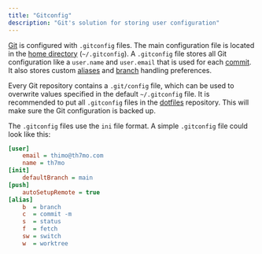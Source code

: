 ```yaml
---
title: "Gitconfig"
description: "Git's solution for storing user configuration"
---
```


[Git](git) is configured with `.gitconfig` files.
The main configuration file is located in the [home directory](home-directory) (`~/.gitconfig`).
A `.gitconfig` file stores all Git configuration like a `user.name` and `user.email` that is used for each [commit](commit).
It also stores custom [aliases](alias) and [branch](branch) handling preferences.

Every Git repository contains a `.git/config` file,
which can be used to overwrite values specified in the default `~/.gitconfig` file.
It is recommended to put all `.gitconfig` files in the [dotfiles](dotfiles) repository.
This will make sure the Git configuration is backed up.

The `.gitconfig` files use the `ini` file format.
A simple `.gitconfig` file could look like this:

```ini
[user]
    email = thimo@th7mo.com
    name = th7mo
[init]
    defaultBranch = main
[push]
    autoSetupRemote = true
[alias]
    b  = branch
    c  = commit -m
    s  = status
    f  = fetch
    sw = switch
    w  = worktree
```